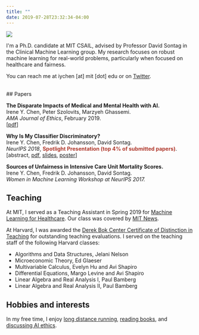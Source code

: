 ```yaml
---
title: ""
date: 2019-07-28T23:32:34-04:00
---
```


<img class="profile-picture" src="irene.jpg">

I'm a Ph.D. candidate at MIT CSAIL, advised by Professor David Sontag in the Clinical Machine Learning group. My research focuses on robust machine learning for real-world problems, particularly when focused on healthcare and fairness.

You can reach me at iychen [at] mit [dot] edu or on [Twitter](http://www.twitter.com/irenetrampoline).

<br>
## Papers

<script>
function absCHF() {
    var x = document.getElementById("abs-fairness");
    if (x.style.display === "none") {
        x.style.display = "block";
    } else {
        x.style.display = "none";
    }
}
</script>

**The Disparate Impacts of Medical and Mental Health with AI.** 
<br>
Irene Y. Chen, Peter Szolovits, Marzyeh Ghassemi. 
<br>
*AMA Journal of Ethics*, February 2019.
<br>
[[pdf](https://journalofethics.ama-assn.org/article/can-ai-help-reduce-disparities-general-medical-and-mental-health-care/2019-02)]

**Why Is My Classifier Discriminatory?** 
<br>
Irene Y. Chen, Fredrik D. Johansson, David Sontag. 
<br>
*NeurIPS 2018*, <b><font color="#B03A2E">Spotlight Presentation (top 4% of submitted papers)</font></b>.
<br>
[<a id="abs-fairness-button" onclick="absCHF()">abstract</a>, [pdf](https://arxiv.org/abs/1805.12002), [slides](/assets/neurips18_slides.pdf), [poster](/assets/neurips18_poster.pdf)]

<div id="abs-fairness" style="display:none;">
<blockquote>Recent attempts to achieve fairness in predictive models focus on the balance between fairness and accuracy. In sensitive applications such as healthcare or criminal justice, this trade-off is often undesirable as any increase in prediction error could have devastating consequences. In this work, we argue that the fairness of predictions should be evaluated in context of the data, and that unfairness induced by inadequate samples sizes or unmeasured predictive variables should be addressed through data collection, rather than by constraining the model. We decompose cost-based metrics of discrimination into bias, variance, and noise, and propose actions aimed at estimating and reducing each term. Finally, we perform case-studies on prediction of income, mortality, and review ratings, confirming the value of this analysis. We find that data collection is often a means to reduce discrimination without sacrificing accuracy.</blockquote>
</div>

**Sources of Unfairness in Intensive Care Unit Mortality Scores.** <br>Irene Y. Chen, Fredrik D. Johansson, David Sontag. <br> *Women in Machine Learning Workshop at NeurIPS 2017.*

## Teaching

At MIT, I served as a Teaching Assistant in Spring 2019 for [Machine Learning for Healthcare](http://mlhc19mit.github.io). Our class was covered by [MIT News](http://news.mit.edu/2019/want-know-what-software-driven-health-care-looks-mit-class-offers-some-clues-0724).

At Harvard, I was awarded the [Derek Bok Center Certificate of Distinction in Teaching](https://bokcenter.harvard.edu/awards) for outstanding teaching evaluations. I served on the teaching staff of the following Harvard classes:

 * Algorithms and Data Structures, Jelani Nelson
 * Microeconomic Theory, Ed Glaeser
 * Multivariable Calculus, Evelyn Hu and Avi Shapiro
 * Differential Equations, Margo Levine and Avi Shapiro
 * Linear Algebra and Real Analysis I, Paul Bamberg
 * Linear Algebra and Real Analysis II, Paul Bamberg


## Hobbies and interests

In my free time, I enjoy [long distance running](https://twitter.com/irenetrampoline/status/986059482022273024), [reading books](http://irenechen.net/reading-list), and [discussing AI ethics](https://mitaiethics.github.io).